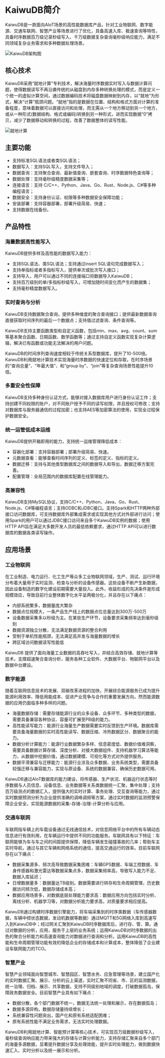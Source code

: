 # KaiwuDB简介

KaiwuDB是一款面向AIoT场景的高性能数据库产品，针对工业物联网、数字能源、交通车联网、智慧产业等场景进行了优化，具备高速入库、极速查询等特性，具备时序数据百万级记录秒级写入、千万级数据复杂查询毫秒级响应能力，满足不同领域复杂业务需求和多种数据处理场景。

![KaiwuDB架构图 ](arch.png)

## 核心技术

KaiwuDB采用“就地计算”专利技术，解决海量时序数据实时写入与数据计算问题，使得数据读写不再沿袭传统的从磁盘到内存多种转换处理的模式，而是定义一个统一的虚拟计算空间，通过数据编码技术将磁盘数据映射到内存，以“就地”为形式，解决“计算”瓶颈问题。“就地”指的是数据在位置、结构和格式方面对计算的准备程度，意味着数据可以直接访问和处理，而无需从一个地方移动到另一个地方，或从一种形式(数据结构、格式或编码)转换到另一种形式，进而实现数据“0”拷贝，减少了数据移动和转换的过程，改善了数据整体的读写性能。

![就地计算](onsite_computing.png)

## 主要功能

- 支持标准SQL语法或者类SQL语法；
- 数据写入：支持SQL写入，支持文件导入；
- 数据查询：支持聚合查询、最新值查询、嵌套查询、时序数据特色查询等；
- 数据处理：支持毫秒级精度数据采集等；
- 连接语言：支持 C/C++、Python、Java、Go、Rust、Node.js、C\#等多种编程语言；
- 数据安全：支持身份认证、权限等多种数据安全保障功能；
- 安装部署：支持容器部署，部署升级简易、快速；
- 支持数据在线备份。

## 产品特性

### 海量数据高性能写入

KaiwuDB提供多样及高性能的数据写入能力：

- 支持SQL语法、类SQL语法；支持通过insert SQL语句完成数据写入；
- 支持单指标或者多指标写入，提供单次或批次写入接口；
- 支持导入，用户可以通过不同的连接端口将数据导入KaiwuDB；
- 支持百万级别的单/多指标秒级写入，可增加随时间变化而产生的数据集；
- 支持毫秒精度数据写入。

### 实时查询与分析

KaiwuDB支持数据聚合查询，提供多种维度的聚合查询接口；提供最新数据查询直接获取时间序列的最后一个数据点；支持值过滤查询、条件查询等。

KaiwuDB支持主要函数类型和自定义函数，包括min、max、avg、count、sum等基本聚合函数、日期函数、数学函数等；通过支持自定义函数实现复杂计算逻辑，解决已有函数或功能无法解决的用户问题。

KaiwuDB的时间序列查询速度相较于传统关系型数据库，提升了10-500倍。KaiwuDB利用就地计算技术实现海量时序数据的快速定位和存取，在时序场景的“查询总量”、“年最大值”、和“group by”、“join”等复杂查询场景性能提升10倍。


### 多重安全性保障

KaiwuDB支持多种身份认证方式，能够对接入数据库用户进行身份认证工作；支持创建不同权限的账户，对不同账户授予不同的读写权限，并且授权可修改；支持对数据库与服务器通信的过程加密；也支持AES等加密算法的使用，实现全过程保护数据安全。

### 统一运管低成本运维

KaiwuDB提供开箱即用的能力，支持统一运维管理降低成本：

- 容器化部署：支持容器部署；部署升级简易、快速。
- 元数据查看：能够查看时间序列的定义、标签的定义、指标的定义。
- 数据迁移：支持与其他类型数据库之间的数据导入和导出，数据迁移方案完善。
- 配置管理：全局范围内的数据库配置在线管理能力。

### 高兼容性

KaiwuDB支持MySQL协议，支持C/C++、Python、Java、Go、Rust、Node.js、C#等编程语言；支持ODBC和JDBC接口。支持Spark和HTTP两种外部接口访问数据库，可支持数据库外部集成需求或实现其他方式对外部进行访问；使用Spark的用户可以通过JDBC接口访问来自多个KaiwuDB实例的数据；使用HTTP API旨在满足大多数开发人员的最低依赖要求，通过HTTP API可以进行数据库的数据各类读写操作。

## 应用场景

### 工业物联网

在工业制造、电力运行、化工生产等众多工业物联网领域，生产、测试、运行环境分布着大量用于实时监测、检查与分析的设备传感器。这些设备不断产生新数据，因此设备制造的数字化建设前期需要大量投入。此外，收益形成的先决条件是形成规模效应，导致目前行业整体数字化水平呈两极分化，并且存在以下痛点：

- 内部系统繁多，数据量庞大繁杂
- 数据点位规模大，一条产品生产线上的数据点位总量达到300万-500万
- 设备数据采集多以秒级为主。在某些生产环节，设备要求采集频率达到毫秒级别
- 数据资源独立分散，无法满足数据资源的整合利用
- 受制于单机性能瓶颈，无法满足高并发与海量数据的增长
- 跨区域访问数据读写性能低

KaiwuDB 提供了面向海量工业数据的高吞吐写入，并结合高效存储、就地计算等技术，支撑超速聚合查询分析，服务各种工业软件、大数据平台、物联网平台以及数据中台建设。

### 数字能源

随着互联网信息技术的发展、双碳改革进程的加快，开展综合能源服务已成为提升能源利用效率、降低用能成本、促进产业竞争与合作的重要发展方向，然而能源数据的应用仍面临多种多样的问题。

- 海量数据存储：需要存储能源行业的众多设备、众多环节、多种类型的数据，需要具备兼容各种协议、容量可扩展至PB级的能力。
- 高性能读写能力：能源行业海量生产数据需要实时反馈到生产环境。数据库需要具备海量数据的实时高性能读写、数据压缩、冷热数据区分、数据聚合的能力。
- 数据分析计算能力：能源行业数据繁杂多样、信息密度低、数据价值难洞察，需要具备数据计算存储、深度分析、对接大数据组件、支持机器学习算法等能力，从数据中挖掘价值，通过数据建模、可视化等方式对外提供服务。
- 数据平滑兼容与迁移能力：能源行业涉及众多数据、业务系统类型，需要具备较强迁移与兼容能力，实现与原设备、系统的数据兼容，确保历史数据可用。

KaiwuDB通过AIoT数据库的能力建设，将传感器、生产状况、机器运行状态等时序数据与人员信息、设备信息、业务数据等关系类数据统一汇聚，集中处理；支持百万级测点的数据汇入，提供强大的实时计算、事务处理、交互查询等能力，通过实时数据预测分析为企业提供准确的调峰调频等方案，通过实时数据的监测预警保障企业安全，实现能源数据的采集-存储-治理-计算分析与应用。

### 交通车联网

车联网指车辆上的车载设备通过无线通信技术，对信息网络平台中的所有车辆动态信息进行有效利用，在车辆运行中提供不同的功能服务。车联网具有以下特征：车联网能够为车与车之间的间距提供保障，降低车辆发生碰撞事故的几率；帮助车主实时导航，通过与其它车辆和网络系统的通信，提高交通运行的效率。目前车联网存在以下痛点：

- 数据采集源多、频次高导致数据采集困难：车辆GPS数据、车端工控数据、车身传感器和激光雷达等数据采集点多，数据采集频率高，导致写入能力不足、数据入库延迟；
- 日增数据量多：数据量达TB级别。数据需要进行转存和生命周期管理，历史数据访问频次低，数据存储成本高；
- 数据应用场景多，对数据底层处理能力要求高：数据应用方向包括实时分析、离线分析、机器学习等，对数据分析能力要求高，对质量要求相应提高。

KaiwuDB通过构建时序数据引擎能力，将车端采集到的时序类数据（车传感器数据，车辆中控状态数据，发动机数据等数据）通过MQTT和5G网络入库到高速写入到KaiwuDB中；经过网关汇聚到KaiwuDB时序数据库后，进行存、管、算。通过对数据的分析，应用，服务于上层的业务系统；运用KaiwuDB对时序数据的出色的聚合分析能力和高速查询能力对数据进行查询和分析。运用KaiwuDB的高性能和生命周期管理功能有效的降低企业的存储成本和计算成本，整体降低了企业建设车联网能力的TCO。

### 智慧产业

智慧产业领域面向智慧城市、智慧园区、智慧水务、应急管理等场景，建立国产化的实时数据汇聚、展示、分析的云上渠道，实时汇聚不同省、市、区的监测数据，统一治理、归档、展示、共享数据，支持不同级别地域的调度，打破数据孤岛，保障政务数据安全。目前智慧产业具有如下痛点：

- 数据分散，各个部门数据不统一，数据无法统一处理和展示，存在数据孤岛；
- 数据多源异构，数据存储量持续增长；
- 系统兼容性问题突出，国产化和原有系统适配困难；
- 原有系统性能不满足业务需求，无法实时处理数据。

KaiwuDB利用就地计算、智能预计算等核心技术，可实现百万级数据秒级写入，毫秒级查询响应能力带来强大的存储与计算分析能力，支持存储汇聚来自多个部门的海量多源数据，显著提升数据分享及处理效能，提升实时处理能力，做到数据快速汇入、实时分析以及统一展示和分析。

